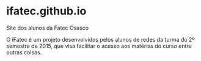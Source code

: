 # ifatec.github.io
Site dos alunos da Fatec Osasco


O iFatec é um projeto desenvolvidos pelos alunos de redes da turma do 2º semestre de 2015, que visa facilitar o acesso aos matérias do curso entre outras coisas.
